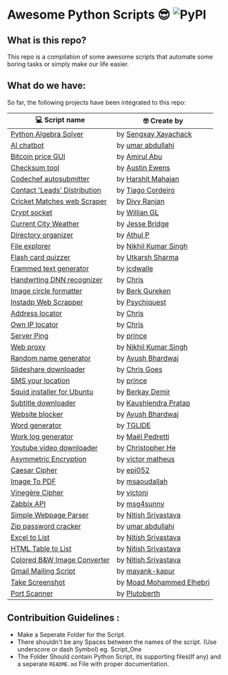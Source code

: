 # Awesome Python Scripts :sunglasses: <img alt="PyPI" src="https://warehouse-camo.cmh1.psfhosted.org/18509a25dde64f893bd96f21682bd6211c3d4e80/68747470733a2f2f696d672e736869656c64732e696f2f707970692f707976657273696f6e732f64796e61636f6e662e737667">

## What is this repo?
This repo is a compilation of some awesome scripts that automate some boring tasks or simply make our life easier.

## What do we have:

So far, the following projects have been integrated to this repo:

|                 💻  Script name                 |                          🤓 Create by                           |
| ----------------------------------------------- | --------------------------------------------------------------- |
| [Python Algebra Solver](https://github.com/hastagAB/Awesome-Python-Scripts/tree/master/Algebra-Solver) | by [Sengxay Xayachack](https://github.com/frankxayachack) |
| [AI chatbot](https://github.com/hastagAB/Awesome-Python-Scripts/tree/master/Artificial-intelligence_bot) | by [umar abdullahi](https://github.com/umarbrowser) |
| [Bitcoin price GUI](https://github.com/hastagAB/Awesome-Python-Scripts/tree/master/Bitcoin-Price-GUI) | by [Amirul Abu](https://github.com/amirulabu) |
| [Checksum tool](https://github.com/hastagAB/Awesome-Python-Scripts/tree/master/Checksum) | by [Austin Ewens](https://github.com/aewens) |
| [Codechef autosubmitter](https://github.com/hastagAB/Awesome-Python-Scripts/tree/master/Codechef-Code-Submitter) | by [Harshit Mahajan](https://github.com/hmahajan99) |
| [Contact 'Leads' Distribution](https://github.com/hastagAB/Awesome-Python-Scripts/tree/master/Contact-Distribution) | by [Tiago Cordeiro](https://github.com/tiagocordeiro) |
| [Cricket Matches web Scraper](https://github.com/hastagAB/Awesome-Python-Scripts/tree/master/CricBuzz_Score_Update) | by [Divy Ranjan](https://github.com/divyranjan17) |
| [Crypt socket](https://github.com/hastagAB/Awesome-Python-Scripts/tree/master/Crypt_Socket) | by [Willian GL](https://github.com/williangl) |
| [Current City Weather](https://github.com/hastagAB/Awesome-Python-Scripts/tree/master/Current_City_Weather) | by [Jesse Bridge](https://github.com/jessebridge) |
| [Directory organizer](https://github.com/hastagAB/Awesome-Python-Scripts/tree/master/Directory-organizer) | by [Athul P](https://github.com/athulpn) |
| [File explorer](https://github.com/hastagAB/Awesome-Python-Scripts/tree/master/File-Explorer-Dialog-Box) | by [Nikhil Kumar Singh](https://github.com/nikhilkumarsingh) |
| [Flash card quizzer](https://github.com/hastagAB/Awesome-Python-Scripts/tree/master/Flash-card-Challenge) | by [Utkarsh Sharma](https://github.com/Utkarsh1308) |
| [Frammed text generator](https://github.com/hastagAB/Awesome-Python-Scripts/tree/master/FramedText) | by [jcdwalle](https://github.com/jcdwalle) |
| [Handwrting DNN recognizer](https://github.com/hastagAB/Awesome-Python-Scripts/tree/master/Handwriting_Recognizer) | by [Chris]() |
| [Image circle formatter](https://github.com/hastagAB/Awesome-Python-Scripts/tree/master/Image-Circulator) | by [Berk Gureken](https://github.com/bureken) |
| [Instadp Web Scrapper](https://github.com/hastagAB/Awesome-Python-Scripts/tree/master/InstadpShower) | by [Psychiquest](https://github.com/psychiquest) |
| [Address locator](https://github.com/hastagAB/Awesome-Python-Scripts/tree/master/Location_Of_Adress) | by [Chris]() |
| [Own IP locator](https://github.com/hastagAB/Awesome-Python-Scripts/tree/master/Location_Of_Own_IP_Adress) | by [Chris]() |
| [Server Ping](https://github.com/hastagAB/Awesome-Python-Scripts/tree/master/Ping_Server) | by [prince]() |
| [Web proxy](https://github.com/hastagAB/Awesome-Python-Scripts/tree/master/Proxy-Request) | by [Nikhil Kumar Singh](https://github.com/nikhilkumarsingh) |
| [Random name generator](https://github.com/hastagAB/Awesome-Python-Scripts/tree/master/Random_Names_Generator) | by [Ayush Bhardwaj](https://github.com/hastagAB) |
| [Slideshare downloader](https://github.com/hastagAB/Awesome-Python-Scripts/tree/master/Slideshare-Downloader) | by [Chris Goes](https://github.com/GhostofGoes) |
| [SMS your location](https://github.com/hastagAB/Awesome-Python-Scripts/tree/master/SmsYourLocation) | by [prince]() |
| [Squid installer for Ubuntu](https://github.com/hastagAB/Awesome-Python-Scripts/tree/master/Squid-Proxy-Installer-for-Ubuntu16) | by [Berkay Demir]() |
| [Subtitle downloader](https://github.com/hastagAB/Awesome-Python-Scripts/tree/master/Subtitle-downloader) | by [Kaushlendra Pratap](https://github.com/kaushl1998) |
| [Website blocker](https://github.com/hastagAB/Awesome-Python-Scripts/tree/master/Website-Blocker) | by [Ayush Bhardwaj](https://github.com/hastagAB) |
| [Word generator](https://github.com/hastagAB/Awesome-Python-Scripts/tree/master/Word-generator) | by [TGLIDE](https://github.com/TGlide) |
| [Work log generator](https://github.com/hastagAB/Awesome-Python-Scripts/tree/master/Work_Log_Generator) | by [Maël Pedretti](https://github.com/73VW) |
| [Youtube video downloader](https://github.com/hastagAB/Awesome-Python-Scripts/tree/master/Youtube_Video_Downloader) | by [Christopher He](https://github.com/hecris) |
| [Asymmetric Encryption](https://github.com/hastagAB/Awesome-Python-Scripts/tree/master/asymmetric_cryptography) | by [victor matheus](https://github.com/victormatheusc) |
| [Caesar Cipher](https://github.com/hastagAB/Awesome-Python-Scripts/tree/master/caeser_cipher) | by [epi052](https://github.com/epi052) |
| [Image To PDF](https://github.com/hastagAB/Awesome-Python-Scripts/tree/master/images2pdf) | by [msaoudallah](https://github.com/msaoudallah) |
| [Vinegère Cipher](https://github.com/hastagAB/Awesome-Python-Scripts/tree/master/vigenere_cipher) | by [victoni](https://github.com/victoni) |
| [Zabbix API](https://github.com/hastagAB/Awesome-Python-Scripts/tree/master/zabbix_api) | by [msg4sunny](https://github.com/msg4sunny) |
| [Simple Webpage Parser](https://github.com/hastagAB/Awesome-Python-Scripts/tree/master/SimpleWebpageParser) | by [Nitish Srivastava](https://github.com/nitish-iiitd) |
| [Zip password cracker](https://github.com/hastagAB/Awesome-Python-Scripts/tree/master/zip_password_cracker) | by [umar abdullahi](https://github.com/umarbrowser) |
| [Excel to List](https://github.com/hastagAB/Awesome-Python-Scripts/tree/master/Excel_to_ListofList) | by [Nitish Srivastava](https://github.com/nitish-iiitd) |
| [HTML Table to List](https://github.com/hastagAB/Awesome-Python-Scripts/tree/master/HTML_Table_to_List) | by [Nitish Srivastava](https://github.com/nitish-iiitd) |
| [Colored B&W Image Converter](https://github.com/hastagAB/Awesome-Python-Scripts/tree/master/Color_to_BW_Converter) | by [Nitish Srivastava](https://github.com/nitish-iiitd) |
| [Gmail Mailing Script](https://github.com/hastagAB/Awesome-Python-Scripts/tree/master/mailing) | by [mayank-kapur](https://github.com/kapurm17) |
| [Take Screenshot](https://github.com/hastagAB/Awesome-Python-Scripts/tree/master/Take_screenshot) | by [Moad Mohammed Elhebri](https://github.com/moadmmh) |
| [Port Scanner](https://github.com/hastagAB/Awesome-Python-Scripts/tree/master/Port_Scanner) | by [Plutoberth](https://github.com/Plutoberth) |

## Contribuition Guidelines :
- Make a Seperate Folder for the Script.
- There shouldn't be any Spaces between the names of the script. (Use underscore or dash Symbol) eg. Script_One
- The Folder Should contain Python Script, its supporting files(If any) and a seperate `README.md` File with proper documentation.
